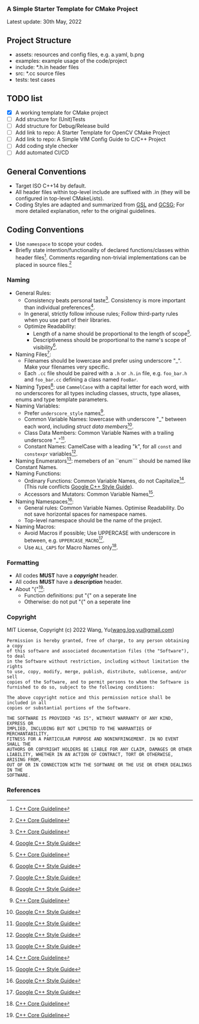 ### A Simple Starter Template for CMake Project 

Latest update: 30th May, 2022

## Project Structure

- assets: resources and config files, e.g. a.yaml, b.png
- examples: example usage of the code/project
- include: \*.h.in header files
- src: \*.cc source files
- tests: test cases

## TODO list

- [x] A working template for CMake project
- [ ] Add structure for (Unit)Tests
- [ ] Add structure for Debug/Release build
- [ ] Add link to repo: A Starter Template for OpenCV CMake Project
- [ ] Add link to repo: A Simple VIM Config Guide to C/C++ Project 
- [ ] Add coding style checker
- [ ] Add automated CI/CD

## General Conventions
- Target ISO C++14 by default.
- All header files within top-level include are suffixed with .in (they will be configured in top-level CMakeLists).
- Coding Styles are adapted and summarized from [GSL](https://isocpp.github.io/CppCoreGuidelines/CppCoreGuidelines#main) and [GCSG](https://google.github.io/styleguide/cppguide.html); For more detailed explanation, refer to the original guidelines.


## Coding Conventions
- Use ```namespace``` to scope your codes.
- Briefly state intention/functionality of declared functions/classes within header files[^1]. Comments regarding non-trivial implementations can be placed in source files.[^1]

### Naming
- General Rules:
  - Consistency beats personal taste[^1]. Consistency is more important than individual preferences[^2].
  - In general, strictly follow inhouse rules; Follow third-party rules when you use part of their libraries.
  - Optimize Readability:
    - Length of a name should be proportional to the length of scope[^1].
    - Descriptiveness should be proportional to the name's scope of visibility[^2].
- Naming Files[^2]:
  - Filenames should be lowercase and prefer using underscore "_". Make your filenames very specific.
  - Each ```.cc``` file should be paired with a ```.h``` or ```.h.in``` file, e.g. ```foo_bar.h``` and ```foo_bar.cc``` defining a class named ```FooBar```.
- Naming Types[^2]: use ```CammelCase``` with a capital letter for each word, with no underscores for all types including classes, structs, type aliases, enums and type template parameters.
- Naming Variables:
  - Prefer ```underscore_style``` names[^1].
  - Common Variable Names: lowercase with underscore "_" between each word, including *struct data members*[^2].
  - Class Data Members: Common Variable Names with a trailing underscore "_"[^2].
  - Constant Names: CamelCase with a leading "k", for all `const` and `constexpr` variables[^2].
- Naming Enumerators[^2]: memebers of an ``enum``` should be named like Constant Names.
- Naming Functions:
  - Ordinary Functions: Common Variable Names, do not Capitalize[^1]. (This rule conflicts [Google C++ Style Guide](https://google.github.io/styleguide/cppguide.html)).
  - Accessors and Mutators: Common Variable Names[^2].
- Naming Namespaces[^2]:
  - General rules: Common Variable Names. Optimise Readability. Do not save horizontal spaces for namespace names.
  - Top-level namespace should be the name of the project. 
- Naming Macros:
  - Avoid Macros if possible; Use UPPERCASE with underscore in between, e.g. ```UPPERCASE_MACRO```[^2].
  - Use ```ALL_CAPS``` for Macro Names only[^1].

### Formatting
- All codes **MUST** have a ***copyright*** header.
- All codes **MUST** have a ***description*** header.
- About "{"[^1]:
  - Function definitions: put "{" on a seperate line 
  - Otherwise: do not put "{" on a seperate line



### Copyright
MIT License, Copyright (c) 2022 Wang, Yu(wang.log.yu@gmail.com) 

```
Permission is hereby granted, free of charge, to any person obtaining a copy
of this software and associated documentation files (the "Software"), to deal
in the Software without restriction, including without limitation the rights
to use, copy, modify, merge, publish, distribute, sublicense, and/or sell
copies of the Software, and to permit persons to whom the Software is
furnished to do so, subject to the following conditions:

The above copyright notice and this permission notice shall be included in all
copies or substantial portions of the Software.

THE SOFTWARE IS PROVIDED "AS IS", WITHOUT WARRANTY OF ANY KIND, EXPRESS OR
IMPLIED, INCLUDING BUT NOT LIMITED TO THE WARRANTIES OF MERCHANTABILITY,
FITNESS FOR A PARTICULAR PURPOSE AND NONINFRINGEMENT. IN NO EVENT SHALL THE
AUTHORS OR COPYRIGHT HOLDERS BE LIABLE FOR ANY CLAIM, DAMAGES OR OTHER
LIABILITY, WHETHER IN AN ACTION OF CONTRACT, TORT OR OTHERWISE, ARISING FROM,
OUT OF OR IN CONNECTION WITH THE SOFTWARE OR THE USE OR OTHER DEALINGS IN THE
SOFTWARE.
```

### References
[^1]: [C++ Core Guideline](https://isocpp.github.io/CppCoreGuidelines/CppCoreGuidelines#main)
[^2]: [Google C++ Style Guide](https://google.github.io/styleguide/cppguide.html)
